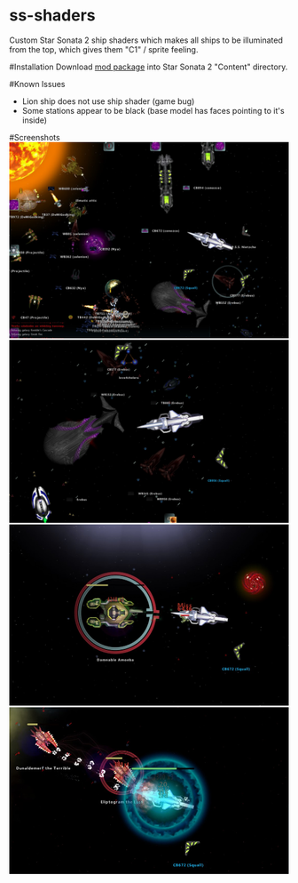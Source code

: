 # ss-shaders

Custom Star Sonata 2 ship shaders which makes all ships to be illuminated from the top, which gives them "C1" / sprite feeling.

#Installation
Download [mod package](/amorek/ss-shaders/releases/download/v1.0/spritelike-shaders-1-0.zip) into Star Sonata 2 "Content" directory.

#Known Issues
* Lion ship does not use ship shader (game bug)
* Some stations appear to be black (base model has faces pointing to it's inside)


#Screenshots
![Screenshot 1](images/Screenshot_1.jpg)
![Screenshot 2](images/Screenshot_2.jpg)
![Screenshot 3](images/Screenshot_3.jpg)
![Screenshot 4](images/Screenshot_4.jpg)